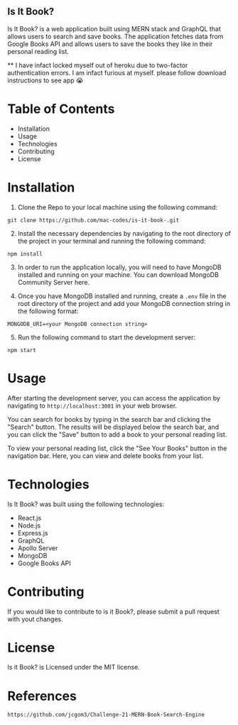 ## Is It Book?

Is It Book? is a web application built using MERN stack and GraphQL that allows users to search and save books. The application fetches data from Google Books API and allows users to save the books they like in their personal reading list.

** I have infact locked myself out of heroku due to two-factor authentication errors. I am infact furious at myself. please follow download instructions to see app 😭

# Table of Contents

* Installation
* Usage
* Technologies
* Contributing
* License

# Installation

1. Clone the Repo to your local machine using the following command:

`git clone https://github.com/mac-codes/is-it-book-.git`

2. Install the necessary dependencies by navigating to the root directory of the project in your terminal and running the following command:

`npm install`

3. In order to run the application locally, you will need to have MongoDB installed and running on your machine. You can download MongoDB Community Server here.

4. Once you have MongoDB installed and running, create a `.env` file in the root directory of the project and add your MongoDB connection string in the following format:

`MONGODB_URI=<your MongoDB connection string>`

5. Run the following command to start the development server:

`npm start`

# Usage

After starting the development server, you can access the application by navigating to `http://localhost:3001` in your web browser.

You can search for books by typing in the search bar and clicking the "Search" button. The results will be displayed below the search bar, and you can click the "Save" button to add a book to your personal reading list.

To view your personal reading list, click the "See Your Books" button in the navigation bar. Here, you can view and delete books from your list.

# Technologies

Is It Book? was built using the following technologies:

* React.js
* Node.js
* Express.js
* GraphQL
* Apollo Server
* MongoDB
* Google Books API

# Contributing

If you would like to contribute to is it Book?, please submit a pull request with yout changes.

# License
Is it Book? is Licensed under the MIT license.

# References

`https://github.com/jcgom3/Challenge-21-MERN-Book-Search-Engine`

